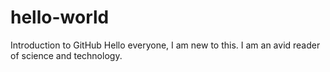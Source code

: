 # hello-world
Introduction to GitHub
Hello everyone, I am new to this.  I am an avid reader of science and technology.
